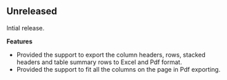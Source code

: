 ## Unreleased

Intial release.

**Features**

* Provided the support to export the column headers, rows, stacked headers and table summary rows to Excel and Pdf format.
* Provided the support to fit all the columns on the page in Pdf exporting.